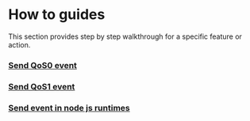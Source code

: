 # How to guides

This section provides step by step walkthrough for a specific feature or action.

### [Send QoS0 event](./send-qos0-event.md)

### [Send QoS1 event](./send-qos1-event.md)

### [Send event in node js runtimes](./send-event-in-nodejs-runtime.md)
